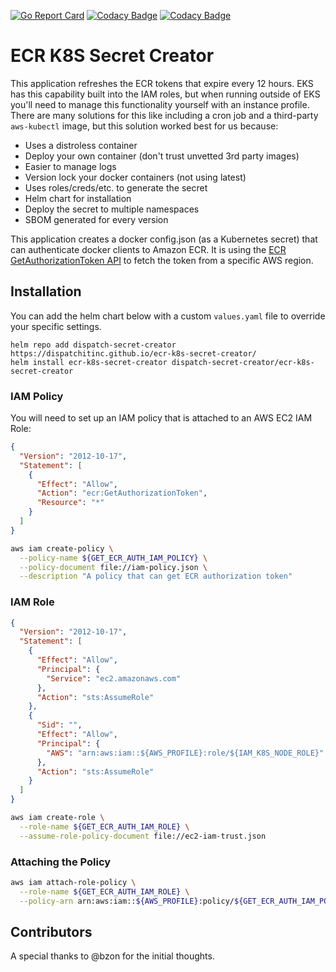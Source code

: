 [![Go Report Card](https://goreportcard.com/badge/github.com/dispatchitinc/ecr-k8s-secret-creator)](https://goreportcard.com/report/github.com/dispatchitinc/ecr-k8s-secret-creator)
[![Codacy Badge](https://app.codacy.com/project/badge/Grade/4613f935eff94c6f860bd8409554331f)](https://www.codacy.com/gh/dispatchitinc/ecr-k8s-secret-creator/dashboard?utm_source=github.com&amp;utm_medium=referral&amp;utm_content=dispatchitinc/ecr-k8s-secret-creator&amp;utm_campaign=Badge_Grade)
[![Codacy Badge](https://app.codacy.com/project/badge/Coverage/4613f935eff94c6f860bd8409554331f)](https://www.codacy.com/gh/dispatchitinc/ecr-k8s-secret-creator/dashboard?utm_source=github.com&utm_medium=referral&utm_content=dispatchitinc/ecr-k8s-secret-creator&utm_campaign=Badge_Coverage)

# ECR K8S Secret Creator

This application refreshes the ECR tokens that expire every 12 hours.  EKS has this capability built into the IAM roles, but when running outside of EKS you'll need to manage this functionality yourself with an instance profile.  There are many solutions for this like including a cron job and a third-party `aws-kubectl` image, but this solution worked best for us because:

- Uses a distroless container
- Deploy your own container (don't trust unvetted 3rd party images)
- Easier to manage logs
- Version lock your docker containers (not using latest)
- Uses roles/creds/etc. to generate the secret
- Helm chart for installation
- Deploy the secret to multiple namespaces
- SBOM generated for every version

This application creates a docker config.json (as a Kubernetes secret) that can authenticate docker clients to Amazon ECR. It is using the [ECR GetAuthorizationToken API](https://docs.aws.amazon.com/AmazonECR/latest/APIReference/API_GetAuthorizationToken.html) to fetch the token from a specific AWS region.

## Installation

You can add the helm chart below with a custom `values.yaml` file to override your specific settings.

```
helm repo add dispatch-secret-creator https://dispatchitinc.github.io/ecr-k8s-secret-creator/
helm install ecr-k8s-secret-creator dispatch-secret-creator/ecr-k8s-secret-creator
```

### IAM Policy

You will need to set up an IAM policy that is attached to an AWS EC2 IAM Role:

```json
{
  "Version": "2012-10-17",
  "Statement": [
    {
      "Effect": "Allow",
      "Action": "ecr:GetAuthorizationToken",
      "Resource": "*"
    }
  ]
}
```

```sh
aws iam create-policy \
  --policy-name ${GET_ECR_AUTH_IAM_POLICY} \
  --policy-document file://iam-policy.json \
  --description "A policy that can get ECR authorization token"
```

### IAM Role

```json
{
  "Version": "2012-10-17",
  "Statement": [
    {
      "Effect": "Allow",
      "Principal": {
        "Service": "ec2.amazonaws.com"
      },
      "Action": "sts:AssumeRole"
    },
    {
      "Sid": "",
      "Effect": "Allow",
      "Principal": {
        "AWS": "arn:aws:iam::${AWS_PROFILE}:role/${IAM_K8S_NODE_ROLE}"
      },
      "Action": "sts:AssumeRole"
    }
  ]
}
```

```sh
aws iam create-role \
  --role-name ${GET_ECR_AUTH_IAM_ROLE} \
  --assume-role-policy-document file://ec2-iam-trust.json
```

### Attaching the Policy

```sh
aws iam attach-role-policy \
  --role-name ${GET_ECR_AUTH_IAM_ROLE} \
  --policy-arn arn:aws:iam::${AWS_PROFILE}:policy/${GET_ECR_AUTH_IAM_POLICY}
```

## Contributors

A special thanks to @bzon for the initial thoughts.
